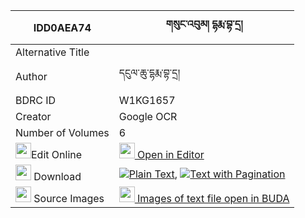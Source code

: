 |IDD0AEA74|གསུང་འབུམ། དྷརྨ་བྷ་དྲ། 
| --- | --- 
|Alternative Title |
|Author| དངུལ་ཆུ་དྷརྨ་བྷ་དྲ།
|BDRC ID | W1KG1657
|Creator | Google OCR
|Number of Volumes| 6
|<img width="25" src="https://img.icons8.com/color/25/000000/edit-property.png">Edit Online| [<img width="25" src="https://avatars.githubusercontent.com/u/45091458?s=200&v=4"> Open in Editor](http://editor.openpecha.org/IDD0AEA74)
|<img width="25" src="https://img.icons8.com/fluent/48/000000/download-2.png"/>  Download | [![](https://img.icons8.com/color/20/000000/txt.png)Plain Text](https://github.com/Openpecha/IDD0AEA74/releases/download/v2/sungbum_dharma_bha(?)_dra_plain_IDD0AEA74.zip), [![](https://img.icons8.com/color/20/000000/txt.png)Text with Pagination](https://github.com/Openpecha/IDD0AEA74/releases/download/v2/sungbum_dharma_bha(?)_dra_pages_IDD0AEA74.zip)
|<img width="25" src="https://img.icons8.com/plasticine/100/000000/pictures-folder.png"/>  Source Images | [<img width="25" src="https://library.bdrc.io/icons/BUDA-small.svg"> Images of text file open in BUDA](https://library.bdrc.io/show/bdr:W1KG1657)